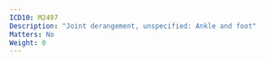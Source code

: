 ```yaml
---
ICD10: M2497
Description: "Joint derangement, unspecified: Ankle and foot"
Matters: No
Weight: 0
---
```


